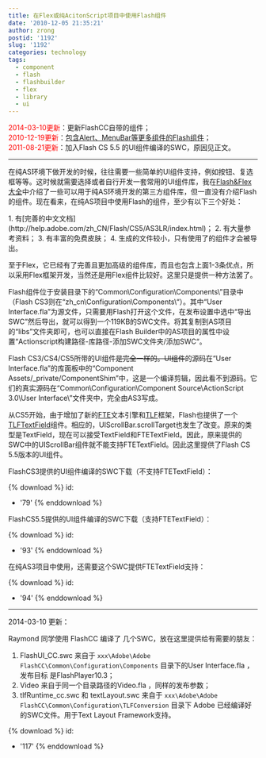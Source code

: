 ```yaml
---
title: 在Flex或纯AcitonScript项目中使用Flash组件
date: '2010-12-05 21:35:21'
author: zrong
postid: '1192'
slug: '1192'
categories: technology
tags:
  - component
  - flash
  - flashbuilder
  - flex
  - library
  - ui
---
```


<span style="color:red;">2014-03-10更新</span>：更新FlashCC自带的组件；  
<span
style="color:red;">2010-12-19更新</span>：[包含Alert、MenuBar等更多组件的Flash组件](/post/1220.htm)；  
<span style="color:red;">2011-08-21更新</span>：加入Flash CS 5.5
的UI组件编译的SWC，原因见正文。

------------------------------------------------------------------------

在纯AS环境下做开发的时候，往往需要一些简单的UI组件支持，例如按钮、复选框等等。这时候就需要选择或者自行开发一套常用的UI组件库，我在[Flash&Flex大全](/flashassistant#UI)中介绍了一些可以用于纯AS环境开发的第三方组件库，但一直没有介绍Flash的组件。现在看来，在纯AS项目中使用Flash的组件，至少有以下三个好处：

</p>
1.  有[完善的中文文档](http://help.adobe.com/zh_CN/Flash/CS5/AS3LR/index.html)；
2.  有大量参考资料；
3.  有丰富的免费皮肤；
4.  生成的文件较小，只有使用了的组件才会被导出。

至于Flex，它已经有了完善且更加高级的组件库，而且也包含上面1-3条优点，所以采用Flex框架开发，当然还是用Flex组件比较好。这里只是提供一种方法罢了。

Flash组件位于安装目录下的“Common\\Configuration\\Components\\”目录中（Flash
CS3则在“zh\_cn\\Configuration\\Components\\“）。其中“User
Interface.fla”为源文件，只需要用Flash打开这个文件，在发布设置中选中“导出SWC”然后导出，就可以得到一个119KB的SWC文件。将其复制到AS项目的“libs”文件夹即可，也可以直接在Flash
Builder中的AS项目的属性中设置“Actionscript构建路径-库路径-添加SWC文件夹/添加SWC“。

Flash CS3/CS4/CS5所带的UI组件~~是完全一样的。UI组件~~的源码在“User
Interface.fla”的库面板中的“Component
Assets/\_private/ComponentShim”中，这是一个编译剪辑，因此看不到源码。它们的真实源码在“Common\\Configuration\\Component
Source\\ActionScript 3.0\\User Interface\\”文件夹中，完全由AS3写成。

从CS5开始，由于增加了新的[FTE](/post/tag/fte "FTE")文本引擎和[TLF](https://blog.zengrong.net/tag/tlf/ "TLF")框架，Flash也提供了一个[TLFTextField](http://help.adobe.com/zh_CN/FlashPlatform/reference/actionscript/3/fl/text/TLFTextField.html "TLFTextField")组件。相应的，UIScrollBar.scrollTarget也发生了改变。原来的类型是TextField，现在可以接受TextField和FTETextField。因此，原来提供的SWC中的UIScrollBar组件就不能支持FTETextField。因此这里提供了Flash
CS 5.5版本的UI组件。

FlashCS3提供的UI组件编译的SWC下载（不支持FTETextField）：

{% download %}
id:
  - '79'
{% enddownload %}

FlashCS5.5提供的UI组件编译的SWC下载（支持FTETextField）：

{% download %}
id:
  - '93'
{% enddownload %}

在纯AS3项目中使用，还需要这个SWC提供FTETextField支持：

{% download %}
id:
  - '94'
{% enddownload %}

------------------------------------------------------------------------

2014-03-10 更新：

</p>
Raymond 同学使用 FlashCC 编译了 几个SWC，放在这里提供给有需要的朋友：

1.  FlashUI\_CC.swc 来自于
    `xxx\Adobe\Adobe FlashCC\Common\Configuration\Components`
    目录下的User Interface.fla ，发布目标 是FlashPlayer10.3；
2.  Video 来自于同一个目录路径的Video.fla ，同样的发布参数；
3.  tlfRuntime\_cc.swc 和 textLayout.swc 来自于
    `xxx\Adobe\Adobe FlashCC\Common\Configuration\TLFConversion` 目录下
    Adobe 已经编译好的SWC文件。用于Text Layout Framework支持。

{% download %}
id:
  - '117'
{% enddownload %}
